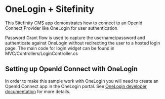 # OneLogin + Sitefinity

This Sitefinity CMS app demonstrates how to connect to an OpenId Connect Provider like OneLogin for user authentication.

Password Grant flow is used to capture the username/password and authenticate against OneLogin without redirecting the user to a hosted login page. 
The main code for login widget can be found in MVC/Controllers/LoginController.cs

## Setting up OpenId Connect with OneLogin

In order to make this sample work with OneLogin you will need to create an OpenId Connect app in the OneLogin portal. 
See [OneLogin developer documentation](https://developers.onelogin.com/openid-connect) for more details.

